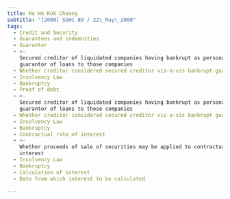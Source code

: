 ```yaml
---
title: Re Ho Kok Cheong
subtitle: "[2000] SGHC 89 / 22\_May\_2000"
tags:
  - Credit and Security
  - Guarantees and indemnities
  - Guarantor
  - >-
    Secured creditor of liquidated companies having bankrupt as personal
    guarantor of loans to those companies
  - Whether creditor considered secured creditor vis-a-vis bankrupt guarantor
  - Insolvency Law
  - Bankruptcy
  - Proof of debt
  - >-
    Secured creditor of liquidated companies having bankrupt as personal
    guarantor of loans to those companies
  - Whether creditor considered secured creditor vis-a-vis bankrupt guarantor
  - Insolvency Law
  - Bankruptcy
  - Contractual rate of interest
  - >-
    Whether proceeds of sale of securities may be applied to contractual rate of
    interest
  - Insolvency Law
  - Bankruptcy
  - Calculation of interest
  - Date from which interest to be calculated

---
```


